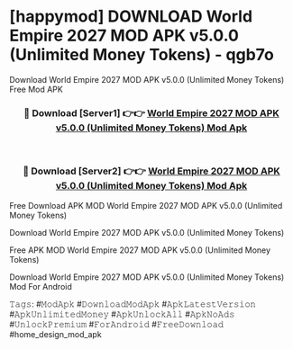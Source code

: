 # [happymod] DOWNLOAD World Empire 2027 MOD APK v5.0.0 (Unlimited Money Tokens) - qgb7o
Download World Empire 2027 MOD APK v5.0.0 (Unlimited Money Tokens) Free Mod APK

<div align="center">
<h3>🔴 Download [Server1] 👉👉 <a href="https://apk-comot.site?title=World_Empire_2027_MOD_APK_v5.0.0_(Unlimited_Money_Tokens)">World Empire 2027 MOD APK v5.0.0 (Unlimited Money Tokens) Mod Apk</a></h3><br>

<h3>🔴 Download [Server2] 👉👉 <a href="https://apk-comot.site?title=World_Empire_2027_MOD_APK_v5.0.0_(Unlimited_Money_Tokens)">World Empire 2027 MOD APK v5.0.0 (Unlimited Money Tokens) Mod Apk</a></h3>
</div>


Free Download APK MOD World Empire 2027 MOD APK v5.0.0 (Unlimited Money Tokens)

Download World Empire 2027 MOD APK v5.0.0 (Unlimited Money Tokens) 

Free APK MOD World Empire 2027 MOD APK v5.0.0 (Unlimited Money Tokens) 

Download World Empire 2027 MOD APK v5.0.0 (Unlimited Money Tokens) Mod For Android

𝚃𝚊𝚐𝚜: #𝙼𝚘𝚍𝙰𝚙𝚔 #𝙳𝚘𝚠𝚗𝚕𝚘𝚊𝚍𝙼𝚘𝚍𝙰𝚙𝚔 #𝙰𝚙𝚔𝙻𝚊𝚝𝚎𝚜𝚝𝚅𝚎𝚛𝚜𝚒𝚘𝚗 #𝙰𝚙𝚔𝚄𝚗𝚕𝚒𝚖𝚒𝚝𝚎𝚍𝙼𝚘𝚗𝚎𝚢 #𝙰𝚙𝚔𝚄𝚗𝚕𝚘𝚌𝚔𝙰𝚕𝚕 #𝙰𝚙𝚔𝙽𝚘𝙰𝚍𝚜 #𝚄𝚗𝚕𝚘𝚌𝚔𝙿𝚛𝚎𝚖𝚒𝚞𝚖 #𝙵𝚘𝚛𝙰𝚗𝚍𝚛𝚘𝚒𝚍 #𝙵𝚛𝚎𝚎𝙳𝚘𝚠𝚗𝚕𝚘𝚊𝚍 #home_design_mod_apk